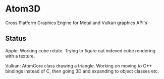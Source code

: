 # Atom3D
Cross Platform Graphics Engine for Metal and Vulkan graphics API's

## Status
Apple: Working cube rotate. Trying to figure out indexed cube rendering with a texture.

Vulkan: AtomCore class drawing a triangle. Working on moving to C++ bindings instead of C, then going 3D and expanding to object classes etc.

